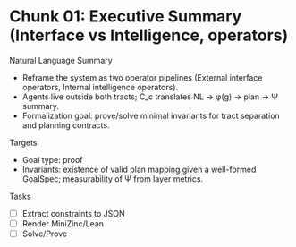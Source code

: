 # Chunk 01: Executive Summary (Interface vs Intelligence, operators)

Natural Language Summary
- Reframe the system as two operator pipelines (External interface operators, Internal intelligence operators).
- Agents live outside both tracts; C_c translates NL → φ(g) → plan → Ψ summary.
- Formalization goal: prove/solve minimal invariants for tract separation and planning contracts.

Targets
- Goal type: proof
- Invariants: existence of valid plan mapping given a well-formed GoalSpec; measurability of Ψ from layer metrics.

Tasks
- [ ] Extract constraints to JSON
- [ ] Render MiniZinc/Lean
- [ ] Solve/Prove
